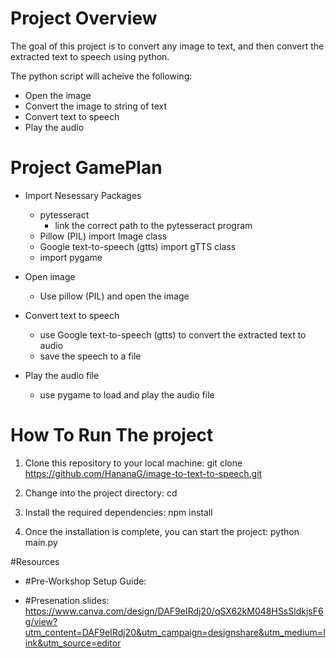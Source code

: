 # Project Overview

The goal of this project is to convert any image to text, and then convert the extracted text to speech using python. 

The python script will acheive the following:
* Open the image
* Convert the image to string of text
* Convert text to speech
* Play the audio 


# Project GamePlan

* Import Nesessary Packages
    * pytesseract
        * link the correct path to the pytesseract program
  * Pillow (PIL) import Image class
  * Google text-to-speech (gtts) import gTTS class
  * import pygame

* Open image
  * Use pillow (PIL) and open the image

* Convert text to speech
  * use Google text-to-speech (gtts) to convert the extracted text to audio
  * save the speech to a file

* Play the audio file
  * use pygame to load and play the audio file




# How To Run The project
1. Clone this repository to your local machine: git clone https://github.com/HananaG/image-to-text-to-speech.git

2. Change into the project directory: cd 

3. Install the required dependencies: npm install

4. Once the installation is complete, you can start the project: python main.py


#Resources

* #Pre-Workshop Setup Guide:

* #Presenation slides: https://www.canva.com/design/DAF9eIRdj20/qSX62kM048HSsSldkjsF6g/view?utm_content=DAF9eIRdj20&utm_campaign=designshare&utm_medium=link&utm_source=editor
